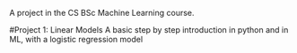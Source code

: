 A project in the CS BSc Machine Learning course.

#Project 1: Linear Models
A basic step by step introduction in python and in ML, with a logistic regression model
